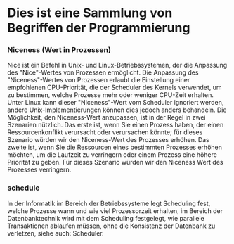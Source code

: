 # Dies ist eine Sammlung von Begriffen der Programmierung

### Niceness (Wert in Prozessen)
Nice ist ein Befehl in Unix- und Linux-Betriebssystemen, der die Anpassung des "Nice"-Wertes von Prozessen ermöglicht. Die Anpassung des "Niceness"-Wertes von Prozessen erlaubt die Einstellung einer empfohlenen CPU-Priorität, die der Scheduler des Kernels verwendet, um zu bestimmen, welche Prozesse mehr oder weniger CPU-Zeit erhalten. Unter Linux kann dieser "Niceness"-Wert vom Scheduler ignoriert werden, andere Unix-Implementierungen können dies jedoch anders behandeln.
Die Möglichkeit, den Niceness-Wert anzupassen, ist in der Regel in zwei Szenarien nützlich.
Das erste ist, wenn Sie einen Prozess haben, der einen Ressourcenkonflikt verursacht oder verursachen könnte; für dieses Szenario würden wir den Niceness-Wert des Prozesses erhöhen.
Das zweite ist, wenn Sie die Ressourcen eines bestimmten Prozesses erhöhen möchten, um die Laufzeit zu verringern oder einem Prozess eine höhere Priorität zu geben. Für dieses Szenario würden wir den Niceness Wert des Prozesses verringern.



### schedule
In der Informatik im Bereich der Betriebssysteme legt Scheduling fest, welche Prozesse wann und wie viel Prozessorzeit erhalten, im Bereich der Datenbanktechnik wird mit dem Scheduling festgelegt, wie parallele Transaktionen ablaufen müssen, ohne die Konsistenz der Datenbank zu verletzen, siehe auch: Scheduler.